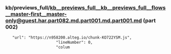 ### kb/previews_full/kb__previews_full__kb__previews_full__flows__master-first__master-only@guest.har.part082.md.part001.md.part001.md (part 002)

```md
   "url": "https://n958200.alteg.io/chunk-KO722YSM.js",
                      "lineNumber": 0,
                      "colum
```

```
